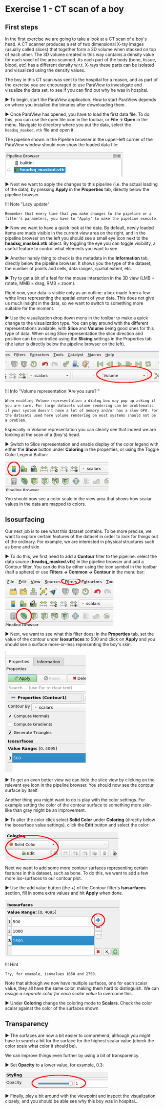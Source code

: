# Exercise 1 - CT scan of a boy

## First steps

In the first exercise we are going to take a look at a CT scan of a boy's head. A CT scanner produces a set of two dimensional X-ray images (usually called slices) that together form a 3D volume when stacked on top of each other. The 3D volume created in this way contains a density value for each voxel of the area scanned. As each part of the body (bone, tissue, blood, etc) has a different density w.r.t. X-rays these parts can be isolated and visualized using the density values.

The boy in this CT scan was sent to the hospital for a reason, and as part of the exercise you are encouraged to use ParaView to investigate and visualize the data set, to see if you can find out why he was in hospital.

▶ To begin, start the ParaView application. How to start ParaView depends on where you installed the binaries after downloading them.

▶ Once ParaView has opened, you have to load the first data file. To do this, you can use the open file icon in the toolbar, or __File → Open__ in the menu. Navigate to directory where you put the data, select the `headsq_masked.vtk` file and open it.

The pipeline shown in the Pipeline browser in the upper-left corner of the ParaView window should now show the loaded data file:

![](images/pipeline-browser.png)

▶ Next we want to apply the changes to this pipeline (i.e. the actual loading of the data), by pressing __Apply__ in the __Properties__ tab, directly below the pipeline browser.

!!! Note "Lazy update"

    Remember that every time that you make changes to the pipeline or a filter's parameters, you have to "Apply" to make the pipeline execute.

▶ Now we want to have a quick look at the data. By default, newly loaded items are made visible in the current view area on the right, and in the pipeline browser on the left you should see a small eye icon next to the __headsq_masked.vtk__ object. By toggling the eye you can toggle visibility, a useful feature to control what elements you want to see.

▶ Another handy thing to check is the metadata in the __Information__ tab, directly below the pipeline browser. It shows you the type of the dataset, the number of points and cells, data ranges, spatial extent, etc.

▶ Try to get a bit of a feel for the mouse interaction in the 3D view (LMB = rotate, MMB = drag, RMB = zoom).

Right now, your data is visible only as an outline: a box made from a few white lines representing the spatial extent of your data. This does not give us much insight in the data, so we want to switch to something more suitable for the moment. 

▶ Use the visualization drop down menu in the toolbar to make a quick change to the visualization type. You can play around with the different representations available, with __Slice__ and __Volume__ being good ones for this type of data. When using Slice representation the slice direction and position can be controlled using the __Slicing__ settings in the Properties tab (the latter is directly below the pipeline browser on the left).

![](images/representation.png)

!!! Info "Volume representation 'Are you sure?'"

    When enabling Volume representation a dialog box may pop up asking if you are sure. For large datasets volume rendering can be problematic
    if your system doesn't have a lot of memory and/or has a slow GPU. For the datasets used here volume rendering on most systems should not be a problem.

Especially in Volume representation you can clearly see that indeed we are looking at the scan of a (boy's) head. 

▶ Switch to Slice representation and enable display of the color legend with either the __Show__ button under __Coloring__ in the properties, or using the Toggle Color Legend Button:

![](images/color-legend-button.png)

You should now see a color scale in the view area that shows how scalar values in the data are mapped to colors. 

## Isosurfacing

Our next job is to see what this dataset contains. To be more precise, we want to explore certain features of the dataset in order to look for things out of the ordinary. For example, we are interested in physical structures such as bone and skin.

▶ To do this, we first need to add a __Contour__ filter to the pipeline: select the data source (__headsq_masked.vtk__) in the pipeline browser and add a Contour filter. You can do this by either using the icon symbol in the toolbar (half a sphere) or use __Filters → Common → Contour__ in the menu bar:

![](images/contour-filter.png)

▶ Next, we want to see what this filter does: in the __Properties__ tab, set the value of the contour under __Isosurfaces__ to 500 and click on __Apply__ and you should see a surface more-or-less representing the boy's skin.

![](images/contour500.png)

▶ To get an even better view we can hide the slice view by clicking on the relevant eye icon in the pipeline browser. You should now see the contour surface by itself. 

Another thing you might want to do is play with the color settings. For example setting the color of the contour surface to something more skin-like than gray might be an improvement. 

▶ To alter the color click select __Solid Color__ under __Coloring__ (directly below the isosurface value settings), click the __Edit__ button and select the color: 

![](images/coloring.png)

Next we want to add some more contour surfaces representing certain features in this dataset, such as bone. To do this, we want to add a few more iso-surfaces to our contour plot.

▶ Use the add value button (the +) of the Contour filter's __Isosurfaces__ section, fill in some extra values and hit __Apply__ when done. 

![](images/moreisosurfaces.png)

!!! Hint

    Try, for example, isovalues 1650 and 2750.

Note that although we now have multiple surfaces, one for each scalar value, they all have the same color, making them hard to distinguish. We can _assign a separate color for each scalar value_ to overcome this. 

▶ Under __Coloring__ change the coloring mode to __Scalars__. Check the color scalar against the color of the surfaces shown.

## Transparency

▶ The surfaces are now a bit easier to comprehend, although you might have to search a bit for the surface for the highest scalar value (check the color scale what color it should be). 

We can improve things even further by using a bit of transparency.

▶ Set __Opacity__ to a lower value, for example, 0.3:

![](images/opacity.png)

▶ Finally, play a bit around with the viewpoint and inspect the visualization closely, and you should be able see why this boy was in hospital...